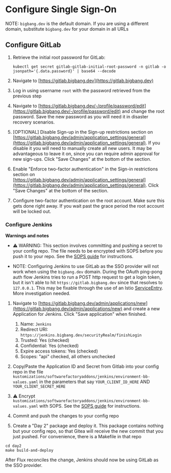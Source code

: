 # Configure Single Sign-On

NOTE: `bigbang.dev` is the default domain. If you are using a different domain, substitute `bigbang.dev` for your domain in all URLs

## Configure GitLab

1. Retrieve the initial root password for GitLab:

    ```shell
    kubectl get secret gitlab-gitlab-initial-root-password -n gitlab -o jsonpath='{.data.password}' | base64 --decode
    ```

3. Navigate to [https://gitlab.bigbang.dev](https://gitlab.bigbang.dev)

4. Log in using username `root` with the password retrieved from the previous step

5. Navigate to [https://gitlab.bigbang.dev/-/profile/password/edit](https://gitlab.bigbang.dev/-/profile/password/edit) and change the root password. Save the new password as you will need it in disaster recovery scenarios.

6. [OPTIONAL] Disable Sign-up in the Sign-up restrictions section on [https://gitlab.bigbang.dev/admin/application_settings/general](https://gitlab.bigbang.dev/admin/application_settings/general). If you disable it you will need to manually create all new users. It may be advantageous to leave it on, since you can require admin approval for new sign-ups. Click "Save Changes" at the bottom of the section.

7. Enable "Enforce two-factor authentication" in the Sign-in restrictions section on [https://gitlab.bigbang.dev/admin/application_settings/general](https://gitlab.bigbang.dev/admin/application_settings/general). Click "Save Changes" at the bottom of the section.

8. Configure two-factor authentication on the root account. Make sure this gets done right away. If you wait past the grace period the root account will be locked out.

### Configure Jenkins

**Warnings and notes**

- :warning: WARNING: This section involves committing and pushing a secret to your config repo. The file needs to be encrypted with SOPS before you push it to your repo. See the [SOPS guide](sops.md) for instructions.

- NOTE: Configuring Jenkins to use GitLab as the SSO provider will not work when using the `bigbang.dev` domain. During the OAuth ping-pong auth flow Jenkins tries to run a POST http request to get a login token, but it isn't able to hit `https://gitlab.bigbang.dev` since that resolves to `127.0.0.1`. This may be fixable through the use of an Istio [ServiceEntry](https://istio.io/latest/docs/reference/config/networking/service-entry/). More investigation needed.

1. Navigate to [https://gitlab.bigbang.dev/admin/applications/new](https://gitlab.bigbang.dev/admin/applications/new) and create a new Application for Jenkins. Click "Save application" when finished.
   1. Name: `Jenkins`
   2. Redirect URI: `https://jenkins.bigbang.dev/securityRealm/finishLogin`
   3. Trusted: Yes (checked)
   4. Confidential: Yes (checked)
   5. Expire access tokens: Yes (checked)
   6. Scopes: "api" checked, all others unchecked

1. Copy/Paste the Application ID and Secret from Gitlab into your config repo in the file `kustomizations/softwarefactoryaddons/jenkins/environment-bb-values.yaml` in the parameters that say `YOUR_CLIENT_ID_HERE` AND `YOUR_CLIENT_SECRET_HERE`

1. :warning: Encrypt `kustomizations/softwarefactoryaddons/jenkins/environment-bb-values.yaml` with SOPS. See the [SOPS guide](sops.md) for instructions.

1. Commit and push the changes to your config repo

1. Create a "Day 2" package and deploy it. This package contains nothing but your config repo, so that Gitea will receive the new commit that you just pushed. For convenience, there is a Makefile in that repo

```shell
cd day2
make build-and-deploy
```

After Flux reconciles the change, Jenkins should now be using GitLab as the SSO provider.
